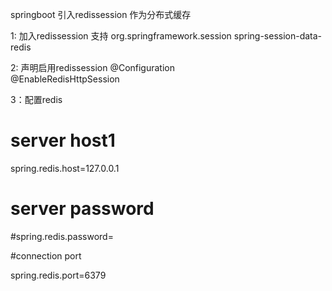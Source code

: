 springboot  引入redissession 作为分布式缓存

1: 加入redissession 支持
	<dependency>
			<groupId>org.springframework.session</groupId>
			<artifactId>spring-session-data-redis</artifactId>
		</dependency>


2: 声明启用redissession 
@Configuration  
@EnableRedisHttpSession

3：配置redis 
# server host1

spring.redis.host=127.0.0.1  

# server password

#spring.redis.password=

#connection port

spring.redis.port=6379
 
